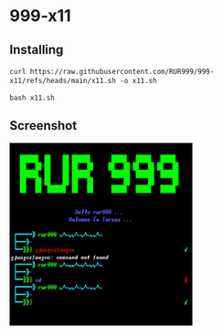 # 999-x11

## Installing 
```
curl https://raw.githubusercontent.com/RUR999/999-x11/refs/heads/main/x11.sh -o x11.sh
```
```run
bash x11.sh
```
## Screenshot 
<img src="https://raw.githubusercontent.com/RUR999/999.fish/refs/heads/main/files/ss.jpg" align="center" width="320px" height="320px"/>
